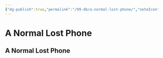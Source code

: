 ```yaml
---
{"dg-publish":true,"permalink":"/99-db/a-normal-lost-phone/","noteIcon":"1"}
---
```


# A Normal Lost Phone
## A Normal Lost Phone


